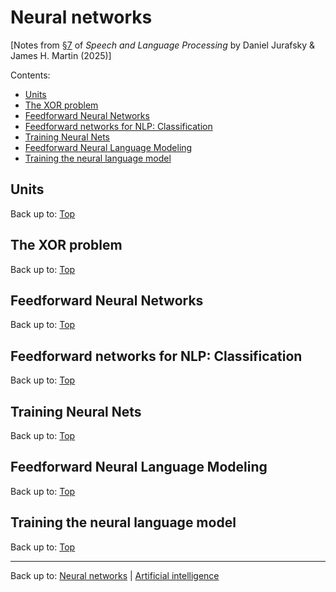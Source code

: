 # Neural networks

\[Notes from [§7](https://web.stanford.edu/~jurafsky/slp3/7.pdf) of *Speech and Language Processing* by Daniel Jurafsky & James H. Martin (2025)\]

Contents:
- [Units](#units)
- [The XOR problem](#the-xor-problem)
- [Feedforward Neural Networks](#feedforward-neural-networks)
- [Feedforward networks for NLP: Classification](#feedforward-networks-for-nlp-classification)
- [Training Neural Nets](#training-neural-nets)
- [Feedforward Neural Language Modeling](#feedforward-neural-language-modeling)
- [Training the neural language model](#training-the-neural-language-model)

## Units

Back up to: [Top](#)

## The XOR problem

Back up to: [Top](#)

## Feedforward Neural Networks

Back up to: [Top](#)

## Feedforward networks for NLP: Classification

Back up to: [Top](#)

## Training Neural Nets

Back up to: [Top](#)

## Feedforward Neural Language Modeling

Back up to: [Top](#)

## Training the neural language model

Back up to: [Top](#)

----

Back up to: [Neural networks](index.md) | [Artificial intelligence](../index.md)

